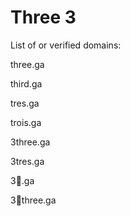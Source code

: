 # Three 3
List of or verified domains:

three.ga

third.ga   		
 
tres.ga   		
 
trois.ga   		
 
3three.ga   		
 
3tres.ga   

3⃣.ga

3⃣three.ga
